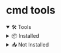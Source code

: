 # cmd tools

<details open>
<summary>🛠️ Tools</summary>


<details>
<summary>📦 Installed</summary>

- `cat` → `bat` - adds syntax highlighting and line numbers
  - https://lnkd.in/g5QJCbCq
- `find` → `fd` - more user-friendly, and faster
  - https://lnkd.in/g4zrqB8n
- `man` → `tldr` - more simple, easier to use man pages maintained by the community
  - https://lnkd.in/gYzjrYNA

</details>
<details>
<summary>📥 Not Installed</summary>

- `ls` → `exa` - more features (e.g. coloring, git aware) modern replacement
  - https://lnkd.in/gWwvMY6y
- `delta` - syntax highlighter for git, diff, grep output. Much easier to read
  - https://lnkd.in/g3_6fXqS
- `df` → `duf` - better readability (e.g. viewport adjustments, coloring)
  - https://lnkd.in/gvjUnEsR
- `tree` → `broot` - better UI, persistent file management and traversal
  - https://lnkd.in/g6mgDXdR
- `grep` → `ripgrep` - git aware and higher performance
  - https://lnkd.in/gjspmhKR
- `ctrl+r` → `mcfly` - a more intelligent shell history search
  - https://lnkd.in/ghGuZCwf

</details>

</details>

